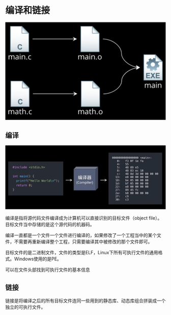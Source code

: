 # 编译和链接

![image-20221203202432686](https://raw.githubusercontent.com/rowenci/ImagePool/main/img/typora202212032024853.png)

## 编译

![image-20221203202612575](https://raw.githubusercontent.com/rowenci/ImagePool/main/img/typora202212032026702.png)

编译是指将源代码文件编译成为计算机可以直接识别的目标文件（object file）。目标文件当中存储的是这个源代码的机器码。

编译一直都是一个文件一个文件进行编译的，如果修改了一个工程当中的某个文件，不需要再重新编译整个工程，只需要编译其中被修改的那个文件即可。

目标文件的是二进制文件，文件的类型是ELF，Linux下所有可执行文件的通用格式。Windows使用的是PE。

可以在文件头部找到可执行文件的基本信息

## 链接

链接是将编译之后的所有目标文件连同一些用到的静态库、动态库组合拼装成一个独立的可执行文件。
